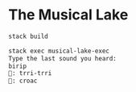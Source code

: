 # The Musical Lake

```sh 
stack build

stack exec musical-lake-exec
Type the last sound you heard:
birip
🦗: trri-trri
🐸: croac
```
